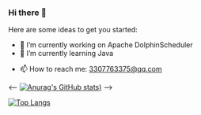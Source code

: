 ### Hi there 👋



Here are some ideas to get you started:

- 🔭 I’m currently working on Apache DolphinScheduler
- 🌱 I’m currently learning Java
<!-- - 👯 I’m looking to collaborate on ...
- 🤔 I’m looking for help with ...
- 💬 Ask me about ... -->
- 📫 How to reach me: 3307763375@qq.com
<!-- - 😄 Pronouns: ...
- ⚡ Fun fact: ... -->

 <-- [![Anurag's GitHub stats](https://github-readme-stats.vercel.app/api?username=insist777&show_icons=true&theme=radical&count_private=true))](https://github.com/anuraghazra/github-readme-stats) -->

[![Top Langs](https://github-readme-stats.vercel.app/api/top-langs/?username=insist777)](https://github.com/anuraghazra/github-readme-stats)

